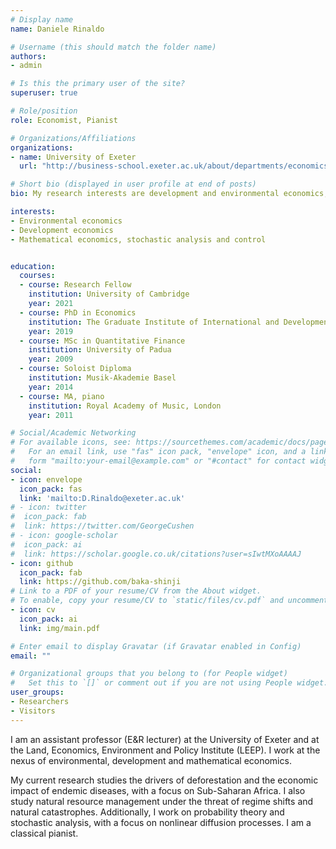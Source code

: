 ```yaml
---
# Display name
name: Daniele Rinaldo

# Username (this should match the folder name)
authors:
- admin

# Is this the primary user of the site?
superuser: true

# Role/position
role: Economist, Pianist

# Organizations/Affiliations
organizations:
- name: University of Exeter
  url: "http://business-school.exeter.ac.uk/about/departments/economics/"

# Short bio (displayed in user profile at end of posts)
bio: My research interests are development and environmental economics, currently focusing on the economic impact of endemic diseases in sub-Saharan Africa and natural resource management under regime shifts. Additionally, I work on stochastic processes and probability theory. Also a pianist.

interests:
- Environmental economics
- Development economics
- Mathematical economics, stochastic analysis and control


education:
  courses:
  - course: Research Fellow
    institution: University of Cambridge
    year: 2021
  - course: PhD in Economics
    institution: The Graduate Institute of International and Development Studies, Geneva
    year: 2019
  - course: MSc in Quantitative Finance
    institution: University of Padua
    year: 2009
  - course: Soloist Diploma
    institution: Musik-Akademie Basel
    year: 2014
  - course: MA, piano
    institution: Royal Academy of Music, London
    year: 2011

# Social/Academic Networking
# For available icons, see: https://sourcethemes.com/academic/docs/page-builder/#icons
#   For an email link, use "fas" icon pack, "envelope" icon, and a link in the
#   form "mailto:your-email@example.com" or "#contact" for contact widget.
social:
- icon: envelope
  icon_pack: fas
  link: 'mailto:D.Rinaldo@exeter.ac.uk'
# - icon: twitter
#  icon_pack: fab
#  link: https://twitter.com/GeorgeCushen
# - icon: google-scholar
#  icon_pack: ai
#  link: https://scholar.google.co.uk/citations?user=sIwtMXoAAAAJ
- icon: github
  icon_pack: fab
  link: https://github.com/baka-shinji
# Link to a PDF of your resume/CV from the About widget.
# To enable, copy your resume/CV to `static/files/cv.pdf` and uncomment the lines below.
- icon: cv
  icon_pack: ai
  link: img/main.pdf

# Enter email to display Gravatar (if Gravatar enabled in Config)
email: ""

# Organizational groups that you belong to (for People widget)
#   Set this to `[]` or comment out if you are not using People widget.
user_groups:
- Researchers
- Visitors
---
```


I am an assistant professor (E&R lecturer) at the University of Exeter and at the Land, Economics, Environment and Policy Institute (LEEP). I work at the nexus of environmental, development and mathematical economics. 

My current research studies the drivers of deforestation and the economic impact of endemic diseases, with a focus on Sub-Saharan Africa. I also study natural resource management under the threat of regime shifts and natural catastrophes. Additionally, I work on probability theory and stochastic analysis, with a focus on nonlinear diffusion processes. I am a classical pianist.
